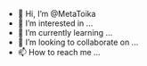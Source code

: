 - 👋 Hi, I’m @MetaToika
- 👀 I’m interested in ...
- 🌱 I’m currently learning ...
- 💞️ I’m looking to collaborate on ...
- 📫 How to reach me ...

<!---
MetaToika/MetaToika is a ✨ special ✨ repository because its `README.md` (this file) appears on your GitHub profile.
You can click the Preview link to take a look at your changes.
--->
